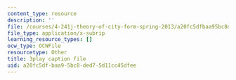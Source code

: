 ```yaml
---
content_type: resource
description: ''
file: /courses/4-241j-theory-of-city-form-spring-2013/a20fc5dfbaa95bc8ded75d11cc45dfee_yv3PIJF1Uqc.srt
file_type: application/x-subrip
learning_resource_types: []
ocw_type: OCWFile
resourcetype: Other
title: 3play caption file
uid: a20fc5df-baa9-5bc8-ded7-5d11cc45dfee
---
```

